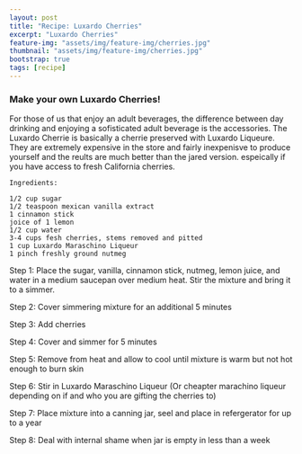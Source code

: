 ```yaml
---
layout: post
title: "Recipe: Luxardo Cherries"
excerpt: "Luxardo Cherries"
feature-img: "assets/img/feature-img/cherries.jpg"
thumbnail: "assets/img/feature-img/cherries.jpg"
bootstrap: true
tags: [recipe]
---
```

### Make your own Luxardo Cherries!

For those of us that enjoy an adult beverages, the difference between day drinking and enjoying a sofisticated adult beverage is the accessories.  The Luxardo Cherrie is basically a cherrie preserved with Luxardo Liqueure.  They are extremely expensive in the store and fairly inexpenisve to produce yourself and the reults are much better than the jared version. espeically if you have access to fresh California cherries.


```
Ingredients:

1/2 cup sugar
1/2 teaspoon mexican vanilla extract
1 cinnamon stick
joice of 1 lemon
1/2 cup water
3-4 cups fesh cherries, stems removed and pitted
1 cup Luxardo Maraschino Liqueur
1 pinch freshly ground nutmeg
```


Step 1:
Place the sugar, vanilla, cinnamon stick, nutmeg, lemon juice, and water in a medium saucepan over medium heat. Stir the mixture and bring it to a simmer.

Step 2:
Cover simmering mixture for an additional 5 minutes

Step 3:
Add cherries

Step 4:
Cover and simmer for 5 minutes

Step 5:
Remove from heat and allow to cool until mixture is warm but not hot enough to burn skin

Step 6:
Stir in Luxardo Maraschino Liqueur (Or cheapter marachino liqueur depending on if and who you are gifting the cherries to)

Step 7:
Place mixture into a canning jar, seel and place in refergerator for up to a year

Step 8:
Deal with internal shame when jar is empty in less than a week